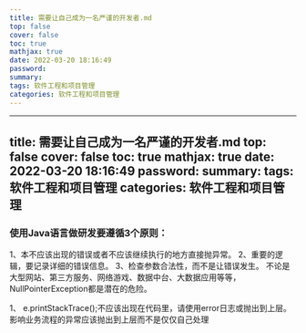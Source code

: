 ```yaml
---
title: 需要让自己成为一名严谨的开发者.md
top: false
cover: false
toc: true
mathjax: true
date: 2022-03-20 18:16:49
password:
summary:
tags: 软件工程和项目管理
categories: 软件工程和项目管理
---
```

---
title: 需要让自己成为一名严谨的开发者.md
top: false
cover: false
toc: true
mathjax: true
date: 2022-03-20 18:16:49
password:
summary:
tags: 软件工程和项目管理
categories: 软件工程和项目管理
---
### 使用Java语言做研发要遵循3个原则：

1、本不应该出现的错误或者不应该继续执行的地方直接抛异常。
2、重要的逻辑，要记录详细的错误信息。
3、检查参数合法性，而不是让错误发生。
不论是大型网站、第三方服务、网络游戏、数据中台、大数据应用等等，NullPointerException都是潜在的危险。


1、 e.printStackTrace();不应该出现在代码里，请使用error日志或抛出到上层。
  影响业务流程的异常应该抛出到上层而不是仅仅自己处理
